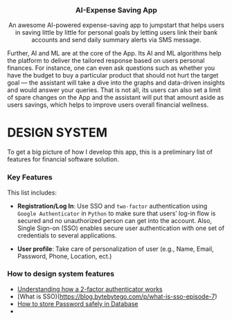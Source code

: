 <!-- PROJECT LOGO -->
<br />
<p align="center">

  <h3 align="center">AI-Expense Saving App</h3>

  <p align="center">
    An awesome AI-powered expense-saving app to jumpstart that helps users in saving little by little for personal goals by letting users link their bank accounts and send daily summary alerts via SMS message. 
  </p>
</p>

Further, AI and ML are at the core of the App. Its AI and ML algorithms help the platform to deliver the tailored response based on users personal finances. For instance, one can even ask questions such as whether you have the budget to buy a particular product that should not hurt the target goal — the assistant will take a dive into the graphs and data-driven insights and would answer your queries. That is not all, its users can also set a limit of  spare changes on the App and the assistant will put that amount aside as users savings, which helps to improve users overall financial wellness.

<!-- DESIGN SYSTEM -->
# DESIGN SYSTEM

To get a big picture of how I develop this app, this is a preliminary list of features for financial software solution. 

### Key Features

This list includes: 
* **Registration/Log In**: Use SSO and `two-factor` authentication using `Google Authenticator` in `Python` to make sure that users’ log-in flow is secured and no unauthorized person can get into the account. Also, Single Sign-on (SSO) enables secure user authentication with one set of credentials to several applications. 

* **User profile**: Take care of personalization of user (e.g., Name, Email, Password, Phone, Location, ect.)


### How to design system features

* [Understanding how a 2-factor authenticator works](https://blog.bytebytego.com/p/ep-16-design-google-placesyelp-also)
* [What is SSO)(https://blog.bytebytego.com/p/what-is-sso-episode-7)
* [How to store Password safely in Database](https://www.youtube.com/watch?v=zt8Cocdy15c)
* 





